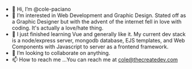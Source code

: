 - 👋 Hi, I’m @cole-paciano
- 👀 I’m interested in Web Development and Graphic Design. Stated off as a Graphic Designer but with the advent of the internet fell in love with coding. It's actually a love/hate thing.
- 🌱 I just finished learning Vue and generally like it. My current dev stack is a node/express server, mongodb database, EJS templates, and Web Components with Javascript to server as a frontend framework. 
- 💞️ I’m looking to collaborate on anything.
- 📫 How to reach me ...You can reach me at cole@thecreatedev.com
<!---
cole-paciano/cole-paciano is a ✨ special ✨ repository because its `README.md` (this file) appears on your GitHub profile.
You can click the Preview link to take a look at your changes.
--->
